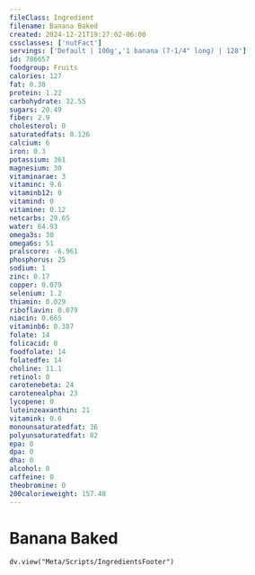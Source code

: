 ```yaml
---
fileClass: Ingredient
filename: Banana Baked
created: 2024-12-21T19:27:02-06:00
cssclasses: ['nutFact']
servings: ['Default | 100g','1 banana (7-1/4" long) | 128']
id: 786657
foodgroup: Fruits
calories: 127
fat: 0.38
protein: 1.22
carbohydrate: 32.55
sugars: 20.49
fiber: 2.9
cholesterol: 0
saturatedfats: 0.126
calcium: 6
iron: 0.3
potassium: 361
magnesium: 30
vitaminarae: 3
vitaminc: 9.6
vitaminb12: 0
vitamind: 0
vitamine: 0.12
netcarbs: 29.65
water: 64.93
omega3s: 30
omega6s: 51
pralscore: -6.961
phosphorus: 25
sodium: 1
zinc: 0.17
copper: 0.079
selenium: 1.2
thiamin: 0.029
riboflavin: 0.079
niacin: 0.665
vitaminb6: 0.387
folate: 14
folicacid: 0
foodfolate: 14
folatedfe: 14
choline: 11.1
retinol: 0
carotenebeta: 24
carotenealpha: 23
lycopene: 0
luteinzeaxanthin: 21
vitamink: 0.6
monounsaturatedfat: 36
polyunsaturatedfat: 82
epa: 0
dpa: 0
dha: 0
alcohol: 0
caffeine: 0
theobromine: 0
200calorieweight: 157.48
---
```


# Banana Baked

```dataviewjs
dv.view("Meta/Scripts/IngredientsFooter")
```